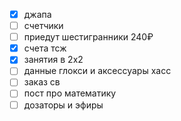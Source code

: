- [x] джапа
- [ ] счетчики
- [ ] приедут шестигранники 240₽
- [x] счета тсж
- [x] занятия в 2х2
- [ ] данные глокси и аксессуары хасс
- [ ] заказ св
- [ ] пост про математику
- [ ] дозаторы и эфиры